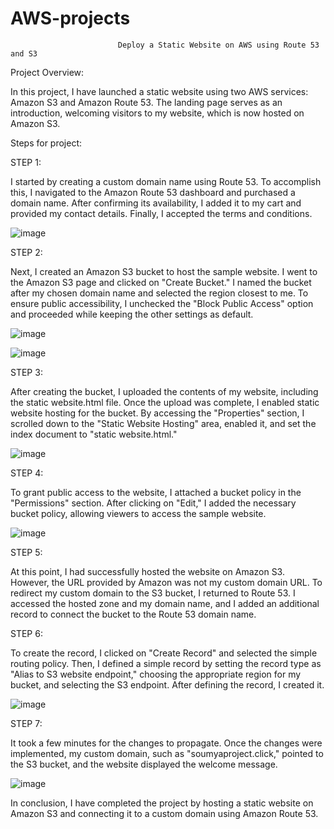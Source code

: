 # AWS-projects 

                            Deploy a Static Website on AWS using Route 53 and S3

Project Overview:

In this project, I have launched a static website using two AWS services: Amazon S3 and Amazon Route 53. 
The landing page serves as an introduction, welcoming visitors to my website, which is now hosted on Amazon S3.

Steps for project:

STEP 1:

I started by creating a custom domain name using Route 53. To accomplish this, I navigated to the Amazon Route 53 dashboard and purchased a domain name. After confirming its availability, I added it to my cart and provided my contact details. Finally, I accepted the terms and conditions.
 
   ![image](https://github.com/vsoumya-github/AWS-projects/assets/137465090/c5f4277f-1c58-4fe4-a7fa-58a3b0de9503)


STEP 2:

Next, I created an Amazon S3 bucket to host the sample website. I went to the Amazon S3 page and clicked on "Create Bucket." I named the bucket after my chosen domain name and selected the region closest to me. To ensure public accessibility, I unchecked the "Block Public Access" option and proceeded while keeping the other settings as default.

  ![image](https://github.com/vsoumya-github/AWS-projects/assets/137465090/0808f638-f968-4f56-9e88-5700bc4884f9) 

  ![image](https://github.com/vsoumya-github/AWS-projects/assets/137465090/13ea18f6-6d0b-40e2-9061-9fdd21231b87)



STEP 3:

After creating the bucket, I uploaded the contents of my website, including the static website.html file. Once the upload was complete, I enabled static website hosting for the bucket. By accessing the "Properties" section, I scrolled down to the "Static Website Hosting" area, enabled it, and set the index document to "static website.html."

 ![image](https://github.com/vsoumya-github/AWS-projects/assets/137465090/28f143f5-084b-493c-ac41-126f797cd7bc)


STEP 4:

To grant public access to the website, I attached a bucket policy in the "Permissions" section. After clicking on "Edit," I added the necessary bucket policy, allowing viewers to access the sample website.

 ![image](https://github.com/vsoumya-github/AWS-projects/assets/137465090/7ed59f9b-b44c-4dac-9056-0bc255f111b8)


STEP 5:

At this point, I had successfully hosted the website on Amazon S3. However, the URL provided by Amazon was not my custom domain URL. To redirect my custom domain to the S3 bucket, I returned to Route 53. I accessed the hosted zone and my domain name, and I added an additional record to connect the bucket to the Route 53 domain name.

STEP 6:

To create the record, I clicked on "Create Record" and selected the simple routing policy. Then, I defined a simple record by setting the record type as "Alias to S3 website endpoint," choosing the appropriate region for my bucket, and selecting the S3 endpoint. After defining the record, I created it.

 ![image](https://github.com/vsoumya-github/AWS-projects/assets/137465090/fd119627-9375-4c2a-b486-7a1939c85cbb)


STEP 7:

It took a few minutes for the changes to propagate. Once the changes were implemented, my custom domain, such as "soumyaproject.click," pointed to the S3 bucket, and the website displayed the welcome message.

   ![image](https://github.com/vsoumya-github/AWS-projects/assets/137465090/f7e8c7e8-6064-414e-a21e-027f71c530b4)


In conclusion, I have completed the project by hosting a static website on Amazon S3 and connecting it to a custom domain using Amazon Route 53.


